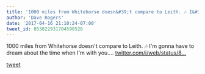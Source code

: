 ```yaml
---
title: '1000 miles from Whitehorse doesn&#39;t compare to Leith. 🎶 I&#39;m gonna have to...'
author: 'Dave Rogers'
date: '2017-04-16 21:10:24-07:00'
tweet_id: 853822931704598528
---
```

1000 miles from Whitehorse doesn't compare to Leith. 🎶 I'm gonna have to dream about the time when I'm with you.… [twitter.com/i/web/status/8…](https://twitter.com/i/web/status/853822931704598528)

[tweet](https://twitter.com/yukondude/status/853822931704598528)